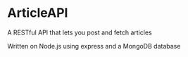# ArticleAPI
A RESTful API that lets you post and fetch articles

Written on Node.js using express and a MongoDB database
